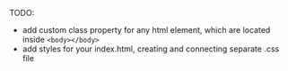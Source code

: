 TODO:
  - add custom class property for any html element, which are located inside `<body></body>`
  - add styles for your index.html, creating and connecting separate .css file
